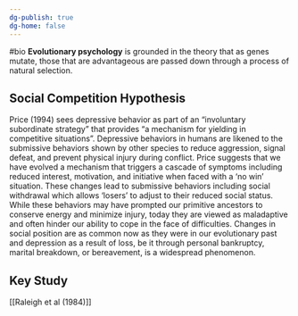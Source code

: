 ```yaml
---
dg-publish: true
dg-home: false
---
```

#bio
**Evolutionary psychology** is grounded in the theory that as genes mutate, those that are advantageous are passed down through a process of natural selection.

##  **Social Competition Hypothesis**
Price (1994) sees depressive behavior as part of an “involuntary subordinate strategy” that provides “a mechanism for yielding in competitive situations”. Depressive behaviors in humans are likened to the submissive behaviors shown by other species to reduce aggression, signal defeat, and prevent physical injury during conflict. Price suggests that we have evolved a mechanism that triggers a cascade of symptoms including reduced interest, motivation, and initiative when faced with a ‘no win’ situation. These changes lead to submissive behaviors including social withdrawal which allows ‘losers’ to adjust to their reduced social status. While these behaviors may have prompted our primitive ancestors to conserve energy and minimize injury, today they are viewed as maladaptive and often hinder our ability to cope in the face of difficulties. Changes in social position are as common now as they were in our evolutionary past and depression as a result of loss, be it through personal bankruptcy, marital breakdown, or bereavement, is a widespread phenomenon.

## Key Study 
[[Raleigh et al (1984)]] 